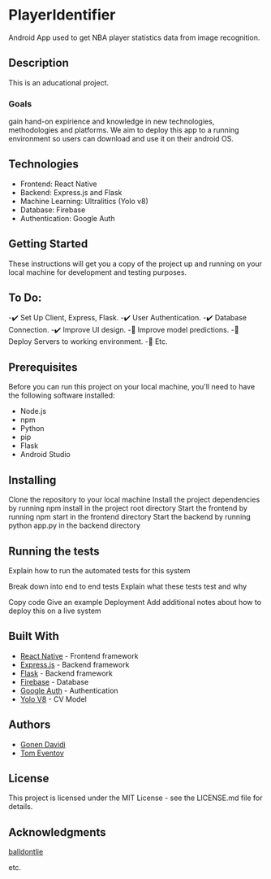 # PlayerIdentifier
Android App used to get NBA player statistics data from image recognition.

## Description
This is an aducational project.
### Goals 
gain hand-on expirience and knowledge in new technologies, methodologies and platforms.
We aim to deploy this app to a running environment so users can download and use it on their android OS. 

## Technologies
* Frontend: React Native
* Backend: Express.js and Flask
* Machine Learning: Ultralitics (Yolo v8)
* Database: Firebase
* Authentication: Google Auth

## Getting Started
These instructions will get you a copy of the project up and running on your local machine for development and testing purposes.

## To Do:
-✔️ Set Up Client, Express, Flask.
-✔️ User Authentication.
-✔️  Database Connection.
-✔️  Improve UI design.
-🔲  Improve model predictions.
-🔲 Deploy Servers to working environment.
-🔲 Etc.

## Prerequisites
Before you can run this project on your local machine, you'll need to have the following software installed:
* Node.js
* npm
* Python
* pip
* Flask
* Android Studio

## Installing
Clone the repository to your local machine
Install the project dependencies by running npm install in the project root directory
Start the frontend by running npm start in the frontend directory
Start the backend by running python app.py in the backend directory

## Running the tests
Explain how to run the automated tests for this system

Break down into end to end tests
Explain what these tests test and why

Copy code
Give an example
Deployment
Add additional notes about how to deploy this on a live system

## Built With
* [React Native](https://reactnative.dev/) - Frontend framework
* [Express.js](https://expressjs.com/) - Backend framework
* [Flask](https://flask.palletsprojects.com/en/2.2.x/) - Backend framework
* [Firebase](https://firebase.google.com/) - Database
* [Google Auth](https://developers.google.com/identity/protocols/oauth2) - Authentication
* [Yolo V8](https://github.com/ultralytics/ultralytics) - CV Model

## Authors
* [Gonen Davidi](https://github.com/gonend)
* [Tom Eventov](https://github.com/teventov5/)

## License
This project is licensed under the MIT License - see the LICENSE.md file for details.

## Acknowledgments
[balldontlie](https://www.balldontlie.io/home.html#introduction)

etc.

